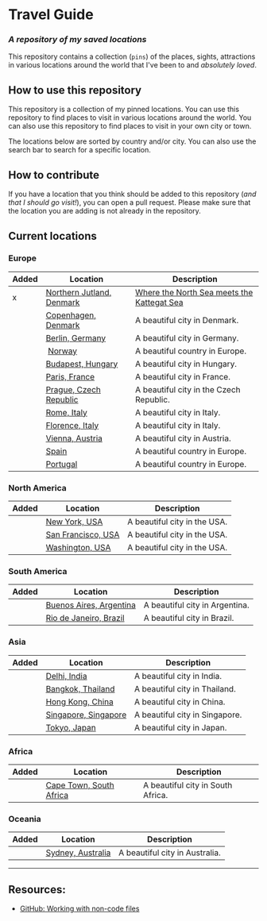 # Travel Guide
### *A repository of my saved locations*

This repository contains a collection (`pins`) of the places, sights, attractions in various locations around the world that I've been to and *absolutely loved*.

## How to use this repository

This repository is a collection of my pinned locations. You can use this repository to find places to visit in various locations around the world. You can also use this repository to find places to visit in your own city or town.

The locations below are sorted by country and/or city. You can also use the search bar to search for a specific location.

## How to contribute

If you have a location that you think should be added to this repository (*and that I should go visit!*), you can open a pull request. Please make sure that the location you are adding is not already in the repository.

## Current locations
### Europe

|Added | Location | Description |
| --- | --- | --- |
|x| [Northern Jutland, Denmark](https://github.com/sebastianromano/Travel-Guide/blob/main/Denmark.geojson) | [Where the North Sea meets the Kattegat Sea](https://en.wikipedia.org/wiki/Skagerrak) |
|| [Copenhagen, Denmark](link) | A beautiful city in Denmark. |
|| [Berlin, Germany](link) | A beautiful city in Germany. |
|| [Norway](link) | A beautiful country in Europe. |
|| [Budapest, Hungary](link) | A beautiful city in Hungary. |
|| [Paris, France](link) | A beautiful city in France. |
|| [Prague, Czech Republic](link) | A beautiful city in the Czech Republic. |
|| [Rome, Italy](link) | A beautiful city in Italy. |
|| [Florence, Italy](link) | A beautiful city in Italy. |
|| [Vienna, Austria](link) | A beautiful city in Austria. |
|| [Spain](link) | A beautiful country in Europe. |
|| [Portugal](link) | A beautiful country in Europe. |

### North America

|Added | Location | Description |
| --- | --- | --- |
|| [New York, USA](link) | A beautiful city in the USA. |
|| [San Francisco, USA](link) | A beautiful city in the USA. |
|| [Washington, USA](link) | A beautiful city in the USA. |

### South America

|Added | Location | Description |
| --- | --- | --- |
|| [Buenos Aires, Argentina](link) | A beautiful city in Argentina. |
|| [Rio de Janeiro, Brazil](link) | A beautiful city in Brazil. |

### Asia

|Added | Location | Description |
| --- | --- | --- |
|| [Delhi, India](link) | A beautiful city in India. |
|| [Bangkok, Thailand](link) | A beautiful city in Thailand. |
|| [Hong Kong, China](link) | A beautiful city in China. |
|| [Singapore, Singapore](link) | A beautiful city in Singapore. |
|| [Tokyo, Japan](link) | A beautiful city in Japan. |

### Africa

|Added | Location | Description |
| --- | --- | --- |
|| [Cape Town, South Africa](link) | A beautiful city in South Africa. |

### Oceania

|Added | Location | Description |
| --- | --- | --- |
|| [Sydney, Australia](link) | A beautiful city in Australia. |

---
## Resources:
- [GitHub: Working with non-code files](https://docs.github.com/en/repositories/working-with-files/using-files/working-with-non-code-files#mapping-geojson-files-on-github)
